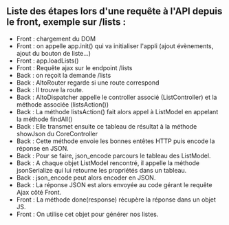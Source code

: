 ## Liste des étapes lors d'une requête à l'API depuis le front, exemple sur /lists :
- Front : chargement du DOM
- Front : on appelle app.init() qui va initialiser l'appli (ajout évènements, ajout du bouton de liste...)
- Front : app.loadLists()
- Front : Requête ajax sur le endpoint /lists
- Back : on reçoit la demande /lists
- Back : AltoRouter regarde si une route correspond
- Back : Il trouve la route.
- Back : AltoDispatcher appelle le controller associé (ListController) et la méthode associée (listsAction())
- Back : La méthode listsAction() fait alors appel à ListModel en appelant la méthode findAll()
- Back : Elle transmet ensuite ce tableau de résultat à la méthode showJson du CoreController
- Back : Cette méthode envoie les bonnes entêtes HTTP puis encode la réponse en JSON.
- Back : Pour se faire, json_encode parcours le tableau des ListModel.
- Back : A chaque objet ListModel rencontré, il appelle la méthode jsonSerialize qui lui retourne les propriétés dans un tableau.
- Back : json_encode peut alors encoder en JSON.
- Back : La réponse JSON est alors envoyée au code gérant le requête Ajax côté Front.
- Front : La méthode done(response) récupère la réponse dans un objet JS.
- Front : On utilise cet objet pour générer nos listes.